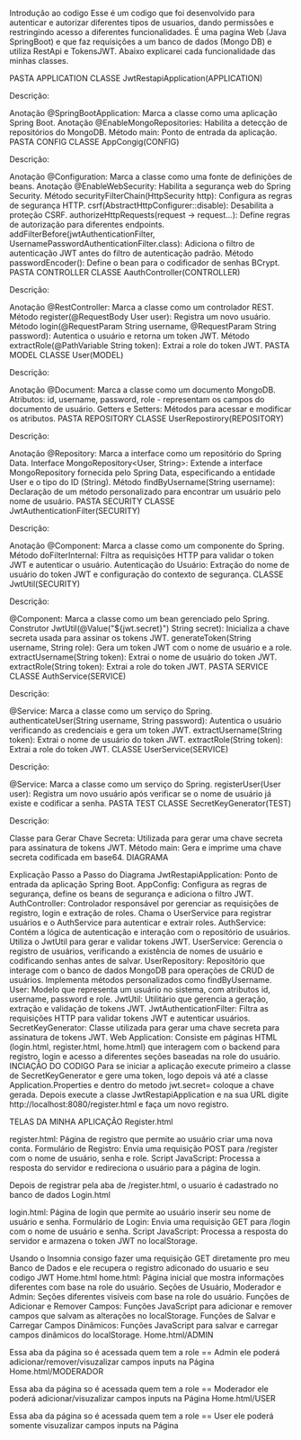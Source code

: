 Introdução ao codigo
Esse é um codigo que foi desenvolvido para autenticar e autorizar diferentes tipos de usuarios, dando permissões e restringindo acesso a diferentes funcionalidades. É uma pagina Web (Java SpringBoot) e que faz requisições a um banco de dados (Mongo DB) e utiliza RestApi e TokensJWT. Abaixo explicarei cada funcionalidade das minhas classes.

PASTA APPLICATION
CLASSE JwtRestapiApplication(APPLICATION)


Descrição:

Anotação @SpringBootApplication: Marca a classe como uma aplicação Spring Boot.
Anotação @EnableMongoRepositories: Habilita a detecção de repositórios do MongoDB.
Método main: Ponto de entrada da aplicação.
PASTA CONFIG
CLASSE AppCongig(CONFIG)


Descrição:

Anotação @Configuration: Marca a classe como uma fonte de definições de beans.
Anotação @EnableWebSecurity: Habilita a segurança web do Spring Security.
Método securityFilterChain(HttpSecurity http): Configura as regras de segurança HTTP.
csrf(AbstractHttpConfigurer::disable): Desabilita a proteção CSRF.
authorizeHttpRequests(request -> request...): Define regras de autorização para diferentes endpoints.
addFilterBefore(jwtAuthenticationFilter, UsernamePasswordAuthenticationFilter.class): Adiciona o filtro de autenticação JWT antes do filtro de autenticação padrão.
Método passwordEncoder(): Define o bean para o codificador de senhas BCrypt.
PASTA CONTROLLER
CLASSE AauthController(CONTROLLER)


Descrição:

Anotação @RestController: Marca a classe como um controlador REST.
Método register(@RequestBody User user): Registra um novo usuário.
Método login(@RequestParam String username, @RequestParam String password): Autentica o usuário e retorna um token JWT.
Método extractRole(@PathVariable String token): Extrai a role do token JWT.
PASTA MODEL
CLASSE User(MODEL)


Descrição:

Anotação @Document: Marca a classe como um documento MongoDB.
Atributos: id, username, password, role - representam os campos do documento de usuário.
Getters e Setters: Métodos para acessar e modificar os atributos.
PASTA REPOSITORY
CLASSE UserRepostirory(REPOSITORY)


Descrição:

Anotação @Repository: Marca a interface como um repositório do Spring Data.
Interface MongoRepository<User, String>: Extende a interface MongoRepository fornecida pelo Spring Data, especificando a entidade User e o tipo do ID (String).
Método findByUsername(String username): Declaração de um método personalizado para encontrar um usuário pelo nome de usuário.
PASTA SECURITY
CLASSE JwtAuthenticationFilter(SECURITY)


Descrição:

Anotação @Component: Marca a classe como um componente do Spring.
Método doFilterInternal: Filtra as requisições HTTP para validar o token JWT e autenticar o usuário.
Autenticação do Usuário: Extração do nome de usuário do token JWT e configuração do contexto de segurança.
CLASSE JwtUtil(SECURITY)


Descrição:

@Component: Marca a classe como um bean gerenciado pelo Spring.
Construtor JwtUtil(@Value("${jwt.secret}") String secret): Inicializa a chave secreta usada para assinar os tokens JWT.
generateToken(String username, String role): Gera um token JWT com o nome de usuário e a role.
extractUsername(String token): Extrai o nome de usuário do token JWT.
extractRole(String token): Extrai a role do token JWT.
PASTA SERVICE
CLASSE AuthService(SERVICE)


Descrição:

@Service: Marca a classe como um serviço do Spring.
authenticateUser(String username, String password): Autentica o usuário verificando as credenciais e gera um token JWT.
extractUsername(String token): Extrai o nome de usuário do token JWT.
extractRole(String token): Extrai a role do token JWT.
CLASSE UserService(SERVICE)


Descrição:

@Service: Marca a classe como um serviço do Spring.
registerUser(User user): Registra um novo usuário após verificar se o nome de usuário já existe e codificar a senha.
PASTA TEST
CLASSE SecretKeyGenerator(TEST)


Descrição:

Classe para Gerar Chave Secreta: Utilizada para gerar uma chave secreta para assinatura de tokens JWT.
Método main: Gera e imprime uma chave secreta codificada em base64.
DIAGRAMA


Explicação Passo a Passo do Diagrama
JwtRestapiApplication: Ponto de entrada da aplicação Spring Boot.
AppConfig: Configura as regras de segurança, define os beans de segurança e adiciona o filtro JWT.
AuthController: Controlador responsável por gerenciar as requisições de registro, login e extração de roles. Chama o UserService para registrar usuários e o AuthService para autenticar e extrair roles.
AuthService: Contém a lógica de autenticação e interação com o repositório de usuários. Utiliza o JwtUtil para gerar e validar tokens JWT.
UserService: Gerencia o registro de usuários, verificando a existência de nomes de usuário e codificando senhas antes de salvar.
UserRepository: Repositório que interage com o banco de dados MongoDB para operações de CRUD de usuários. Implementa métodos personalizados como findByUsername.
User: Modelo que representa um usuário no sistema, com atributos id, username, password e role.
JwtUtil: Utilitário que gerencia a geração, extração e validação de tokens JWT.
JwtAuthenticationFilter: Filtra as requisições HTTP para validar tokens JWT e autenticar usuários.
SecretKeyGenerator: Classe utilizada para gerar uma chave secreta para assinatura de tokens JWT.
Web Application: Consiste em páginas HTML (login.html, register.html, home.html) que interagem com o backend para registro, login e acesso a diferentes seções baseadas na role do usuário.
INCIAÇÃO DO CODIGO
Para se iniciar a aplicação execute primeiro a classe de SecretKeyGenerator e gere uma token, logo depois vá até a classe Application.Properties e dentro do metodo jwt.secret= coloque a chave gerada. Depois execute a classe JwtRestapiApplication e na sua URL digite http://localhost:8080/register.html e faça um novo registro.

TELAS DA MINHA APLICAÇÃO
Register.html


register.html: Página de registro que permite ao usuário criar uma nova conta.
Formulário de Registro: Envia uma requisição POST para /register com o nome de usuário, senha e role.
Script JavaScript: Processa a resposta do servidor e redireciona o usuário para a página de login.


Depois de registrar pela aba de /register.html, o usuario é cadastrado no banco de dados
Login.html


login.html: Página de login que permite ao usuário inserir seu nome de usuário e senha.
Formulário de Login: Envia uma requisição GET para /login com o nome de usuário e senha.
Script JavaScript: Processa a resposta do servidor e armazena o token JWT no localStorage.


Usando o Insomnia consigo fazer uma requisição GET diretamente pro meu Banco de Dados e ele recupera o registro adiconado do usuario e seu codigo JWT
Home.html
home.html: Página inicial que mostra informações diferentes com base na role do usuário.
Seções de Usuário, Moderador e Admin: Seções diferentes visíveis com base na role do usuário.
Funções de Adicionar e Remover Campos: Funções JavaScript para adicionar e remover campos que salvam as alterações no localStorage.
Funções de Salvar e Carregar Campos Dinâmicos: Funções JavaScript para salvar e carregar campos dinâmicos do localStorage.
Home.html/ADMIN


Essa aba da página so é acessada quem tem a role == Admin
ele poderá adicionar/remover/visuzalizar campos inputs na Página
Home.html/MODERADOR


Essa aba da página so é acessada quem tem a role == Moderador
ele poderá adicionar/visuzalizar campos inputs na Página
Home.html/USER


Essa aba da página so é acessada quem tem a role == User
ele poderá somente visuzalizar campos inputs na Página
